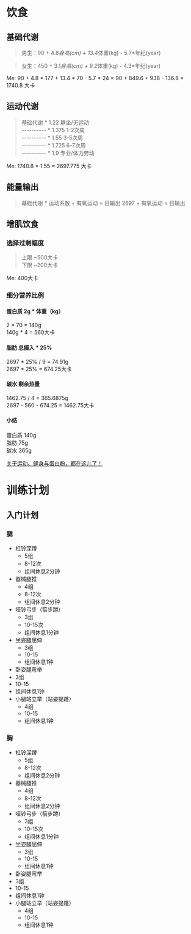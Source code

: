 # 饮食
###
## 基础代谢
> 男生：90 + 4.8*身高(cm) + 13.4*体重(kg) - 5.7*年纪(year)<br>

> 女生：450 + 3.1*身高(cm) + 9.2*体重(kg) - 4.3*年纪(year)<br>

Me: 90 + 4.8 * 177 + 13.4 * 70 - 5.7 * 24 = 90 + 849.6 + 938 - 136.8 = 1740.8 大卡<br>

## 运动代谢
> 基础代谢     *   1.22   静坐/无运动<br>
> ----------  *    1.375  1-2次周<br>
> ----------  *   1.55   3-5次周<br>
> ----------  *   1.725  6-7次周<br>
> ----------  *   1.9    专业/体力劳动<br>

Me: 1740.8 * 1.55 = 2697.775 大卡<br>

## 能量输出
> 基础代谢 * 运动系数 + 有氧运动 = 日输出
2697 + 有氧运动 = 日输出

## 增肌饮食
### 选择过剩幅度
> 上限 ~500大卡<br>
> 下限 ~200大卡<br>

Me: 400大卡

### 细分营养比例
#### 蛋白质 2g * 体重（kg）
2 * 70 = 140g<br>
140g * 4 = 560大卡<br>

#### 脂肪 总摄入 * 25%
2697 * 25% / 9 = 74.91g<br>
2697 * 25% = 674.25大卡<br>

#### 碳水 剩余热量
1462.75 / 4 = 365.6875g<br>
2697 - 560 - 674.25 = 1462.75大卡<br>

#### 小结
蛋白质 140g<br>
脂肪 75g<br>
碳水 365g<br>

[关于运动、健身与蛋白粉，都在这儿了！](https://zhuanlan.zhihu.com/p/20046496)

# 训练计划
## 入门计划
### 腿
- 杠铃深蹲
  - 5组
  - 8-12次
  - 组间休息2分钟
- 器械腿推
  - 4组
  - 8-12次
  - 组间休息2分钟
- 哑铃弓步（箭步蹲）
  - 3组
  - 10-15次
  - 组间休息1分钟
- 坐姿腿屈伸
  - 3组
  - 10-15
  - 组间休息1钟
 - 卧姿腿弯举
  - 3组
  - 10-15
  - 组间休息1钟
- 小腿站立举（站姿提踵）
  - 4组
  - 10-15
  - 组间休息1钟
  
### 胸
- 杠铃深蹲
  - 5组
  - 8-12次
  - 组间休息2分钟
- 器械腿推
  - 4组
  - 8-12次
  - 组间休息2分钟
- 哑铃弓步（箭步蹲）
  - 3组
  - 10-15次
  - 组间休息1分钟
- 坐姿腿屈伸
  - 3组
  - 10-15
  - 组间休息1钟
 - 卧姿腿弯举
  - 3组
  - 10-15
  - 组间休息1钟
- 小腿站立举（站姿提踵）
  - 4组
  - 10-15
  - 组间休息1钟
